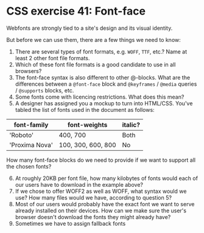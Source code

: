 # CSS exercise 41: Font-face

Webfonts are strongly tied to a site's design and its visual identity.

But before we can use them, there are a few things we need to know:

1. There are several types of font formats, e.g. `WOFF`, `TTF`, etc.? Name at least 2 other font file formats.
2. Which of these font file formats is a good candidate to use in all browsers?
3. The font-face syntax is also different to other @-blocks. What are the differences between a `@font-face` block and `@keyframes` / `@media` queries / `@supports` blocks, etc.
4. Some fonts come with licencing restrictions. What does this mean?
5. A designer has assigned you a mockup to turn into HTML/CSS. You've tabled the list of fonts used in the document as follows:

font-family | font-weights | italic?
--- | --- | ---
'Roboto' | 400, 700 | Both
'Proxima Nova' | 100, 300, 600, 800 | No

How many font-face blocks do we need to provide if we want to support all the chosen fonts?

6. At roughly 20KB per font file, how many kilobytes of fonts would each of our users have to download in the example above?
7. If we chose to offer WOFF2 as well as WOFF, what syntax would we use? How many files would we have, according to question 5?
8. Most of our users would probably have the exact font we want to serve already installed on their devices. How can we make sure the user's browser doesn't download the fonts they might already have?
9. Sometimes we have to assign fallback fonts
